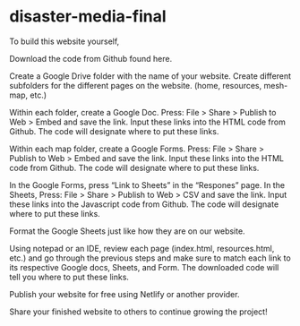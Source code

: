 # disaster-media-final

To build this website yourself, 

Download the code from Github found here.

Create a Google Drive folder with the name of your website. Create different subfolders for the different pages on the website. (home, resources, mesh-map, etc.)

Within each folder, create a Google Doc. Press: File > Share > Publish to Web > Embed and save the link. Input these links into the HTML code from Github. The code will designate where to put these links.

Within each map folder, create a Google Forms. Press: File > Share > Publish to Web > Embed and save the link. Input these links into the HTML code from Github. The code will designate where to put these links.

In the Google Forms, press “Link to Sheets” in the “Respones” page. In the Sheets, Press: File > Share > Publish to Web > CSV and save the link. Input these links into the Javascript code from Github. The code will designate where to put these links.

Format the Google Sheets just like how they are on our website. 

Using notepad or an IDE, review each page (index.html, resources.html, etc.) and go through the previous steps and make sure to match each link to its respective Google docs, Sheets, and Form. The downloaded code will tell you where to put these links.

Publish your website for free using Netlify or another provider.

Share your finished website to others to continue growing the project!

